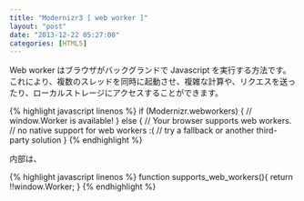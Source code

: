 ```yaml
---
title: "Modernizr3 [ web worker ]"
layout: "post"
date: "2013-12-22 05:27:00"
categories: [HTML5]
---
```


Web worker はブラウザがバックグランドで Javascript を実行する方法です。これにより、複数のスレッドを同時に起動させ、複雑な計算や、リクエスを送ったり、ローカルストレージにアクセスすることができます。

{% highlight javascript linenos %}
if (Modernizr.webworkers) {
     // window.Worker is available!
} else {
     // Your browser supports web workers.
     // no native support for web workers :(
     // try a fallback or another third-party solution 
}
{% endhighlight %}

内部は、

{% highlight javascript linenos %}
function supports_web_workers(){
     return !!window.Worker;
}
{% endhighlight %}